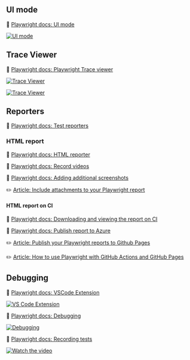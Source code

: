 ## UI mode
📌 [Playwright docs: UI mode](https://playwright.dev/docs/test-ui-mode)

[![UI mode](https://img.youtube.com/vi/d0u6XhXknzU/default.jpg)](https://youtu.be/d0u6XhXknzU)

## Trace Viewer
📌 [Playwright docs: Playwright Trace viewer](https://playwright.dev/docs/trace-viewer)

[![Trace Viewer](https://img.youtube.com/vi/lfxjs--9ZQs/default.jpg)](https://youtu.be/lfxjs--9ZQs)

[![Trace Viewer](https://img.youtube.com/vi/yP6AnTxC34s/default.jpg)](https://youtu.be/yP6AnTxC34s)


## Reporters
📌 [Playwright docs: Test reporters](https://playwright.dev/docs/test-reporters) 

### HTML report
📌 [Playwright docs: HTML reporter](https://playwright.dev/docs/test-reporters#html-reporter)

📌 [Playwright docs: Record videos](https://playwright.dev/docs/videos)

📌 [Playwright docs: Adding additional screenshots](https://playwright.dev/docs/screenshots)

✏️ [Article: Include attachments to your Playwright report
](https://timdeschryver.dev/blog/include-attachments-to-your-playwright-report)


#### HTML report on CI
📌 [Playwright docs: Downloading and viewing the report on CI](https://playwright.dev/docs/ci-intro#html-report)

📌 [Playwright docs: Publish report to Azure](https://playwright.dev/docs/ci-intro#publishing-report-on-the-web)

✏️ [Article: Publish your Playwright reports to Github Pages](https://blog.martioli.com/publish-your-playwright-reports-to-github-pages/)

✏️ [Article: How to use Playwright with GitHub Actions and GitHub Pages](https://ysfaran.github.io/blog/2022/09/02/playwright-gh-action-gh-pages/)


## Debugging
📌 [Playwright docs: VSCode Extension](https://playwright.dev/docs/getting-started-vscode)

[![VS Code Extension](https://img.youtube.com/vi/Xz6lhEzgI5I/default.jpg)](https://youtu.be/Xz6lhEzgI5I)

📌 [Playwright docs: Debugging](https://playwright.dev/docs/debug)


[![Debugging](https://img.youtube.com/vi/tJF7UhA59Gc/default.jpg)](https://youtu.be/tJF7UhA59Gc)

📌 [Playwright docs: Recording tests](https://playwright.dev/docs/codegen)

[![Watch the video](https://img.youtube.com/vi/LM4yqrOzmFE/default.jpg)](https://youtu.be/LM4yqrOzmFE)

